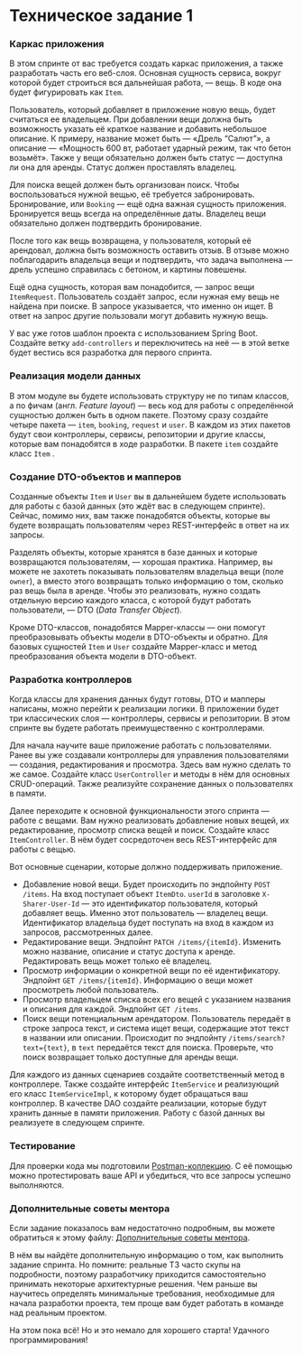 # Техническое задание 1

### Каркас приложения

В этом спринте от вас требуется создать каркас приложения, а также разработать часть его веб-слоя. Основная сущность сервиса, вокруг которой будет строиться вся дальнейшая работа, — вещь. В коде она будет фигурировать как `Item`.

Пользователь, который добавляет в приложение новую вещь, будет считаться ее владельцем. При добавлении вещи должна быть возможность указать её краткое название и добавить небольшое описание. К примеру, название может быть — «Дрель “Салют”», а описание — «Мощность 600 вт, работает ударный режим, так что бетон возьмёт». Также у вещи обязательно должен быть статус — доступна ли она для аренды. Статус должен проставлять владелец.

Для поиска вещей должен быть организован поиск. Чтобы воспользоваться нужной вещью, её требуется забронировать. Бронирование, или `Booking` — ещё одна важная сущность приложения. Бронируется вещь всегда на определённые даты. Владелец вещи обязательно должен подтвердить бронирование.

После того как вещь возвращена, у пользователя, который её арендовал, должна быть возможность оставить отзыв. В отзыве можно поблагодарить владельца вещи и подтвердить, что задача выполнена — дрель успешно справилась с бетоном, и картины повешены.

Ещё одна сущность, которая вам понадобится, — запрос вещи `ItemRequest`. Пользователь создаёт запрос, если нужная ему вещь не найдена при поиске. В запросе указывается, что именно он ищет. В ответ на запрос другие пользовали могут добавить нужную вещь.

У вас уже готов шаблон проекта с использованием Spring Boot. Создайте ветку `add-controllers` и переключитесь на неё — в этой ветке будет вестись вся разработка для первого спринта.

### Реализация модели данных

В этом модуле вы будете использовать структуру не по типам классов, а по фичам (англ. *Feature layout*) — весь код для работы с определённой сущностью должен быть в одном пакете. Поэтому сразу создайте четыре пакета — `item`, `booking`, `request` и `user`. В каждом из этих пакетов будут свои контроллеры, сервисы, репозитории и другие классы, которые вам понадобятся в ходе разработки. В пакете `item` создайте класс `Item` .

### **Создание DTO-объектов и мапперов**

Созданные объекты `Item` и `User` вы в дальнейшем будете использовать для работы с базой данных (это ждёт вас в следующем спринте). Сейчас, помимо них, вам также понадобятся объекты, которые вы будете возвращать пользователям через REST-интерфейс в ответ на их запросы.

Разделять объекты, которые хранятся в базе данных и которые возвращаются пользователям, — хорошая практика. Например, вы можете не захотеть показывать пользователям владельца вещи (поле `owner`), а вместо этого возвращать только информацию о том, сколько раз вещь была в аренде. Чтобы это реализовать, нужно создать отдельную версию каждого класса, с которой будут работать пользователи, — DTO (*Data Transfer Object*).

Кроме DTO-классов, понадобятся Mapper-классы — они помогут преобразовывать объекты модели в DTO-объекты и обратно. Для базовых сущностей `Item` и `User` создайте Mapper-класс и метод преобразования объекта модели в DTO-объект.

### **Разработка контроллеров**

Когда классы для хранения данных будут готовы, DTO и мапперы написаны, можно перейти к реализации логики. В приложении будет три классических слоя — контроллеры, сервисы и репозитории. В этом спринте вы будете работать преимущественно с контроллерами.

Для начала научите ваше приложение работать с пользователями. Ранее вы уже создавали контроллеры для управления пользователями — создания, редактирования и просмотра. Здесь вам нужно сделать то же самое. Создайте класс `UserController` и методы в нём для основных CRUD-операций. Также реализуйте сохранение данных о пользователях в памяти.

Далее переходите к основной функциональности этого спринта — работе с вещами. Вам нужно реализовать добавление новых вещей, их редактирование, просмотр списка вещей и поиск. Создайте класс `ItemController`. В нём будет сосредоточен весь REST-интерфейс для работы с вещью.

Вот основные сценарии, которые должно поддерживать приложение.

* Добавление новой вещи. Будет происходить по эндпойнту `POST /items`. На вход поступает объект `ItemDto`. `userId` в заголовке `X-Sharer-User-Id` — это идентификатор пользователя, который добавляет вещь. Именно этот пользователь — владелец вещи. Идентификатор владельца будет поступать на вход в каждом из запросов, рассмотренных далее.
* Редактирование вещи. Эндпойнт `PATCH /items/{itemId}`. Изменить можно название, описание и статус доступа к аренде. Редактировать вещь может только её владелец.
* Просмотр информации о конкретной вещи по её идентификатору. Эндпойнт `GET /items/{itemId}`. Информацию о вещи может просмотреть любой пользователь.
* Просмотр владельцем списка всех его вещей с указанием названия и описания для каждой. Эндпойнт `GET /items`.
* Поиск вещи потенциальным арендатором. Пользователь передаёт в строке запроса текст, и система ищет вещи, содержащие этот текст в названии или описании. Происходит по эндпойнту `/items/search?text={text}`, в `text` передаётся текст для поиска. Проверьте, что поиск возвращает только доступные для аренды вещи.

Для каждого из данных сценариев создайте соответственный метод в контроллере. Также создайте интерфейс `ItemService` и реализующий его класс `ItemServiceImpl`, к которому будет обращаться ваш контроллер. В качестве DAO создайте реализации, которые будут хранить данные в памяти приложения. Работу с базой данных вы реализуете в следующем спринте.

### Тестирование

Для проверки кода мы подготовили [Postman-коллекцию](../postman/specification_1.json). С её помощью можно протестировать ваше API и убедиться, что все запросы успешно выполняются.

### Дополнительные советы ментора

Если задание показалось вам недостаточно подробным, вы можете обратиться к этому файлу: [Дополнительные советы ментора](../advice/mentors_advice_1.2.pdf).

В нём вы найдёте дополнительную информацию о том, как выполнить задание спринта. Но помните: реальные ТЗ часто скупы на подробности, поэтому разработчику приходится самостоятельно принимать некоторые архитектурные решения. Чем раньше вы научитесь определять минимальные требования, необходимые для начала разработки проекта, тем проще вам будет работать в команде над реальным проектом.

На этом пока всё! Но и это немало для хорошего старта! Удачного программирования!
